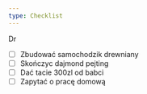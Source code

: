 ```yaml
---
type: Checklist
---
```


Dr
- [ ] Zbudować samochodzik drewniany
- [ ] Skończyc dajmond pejting
- [ ] Dać tacie 300zl od babci
- [ ] Zapytać o pracę domową 

